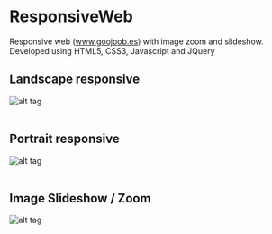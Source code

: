 # ResponsiveWeb
Responsive web (www.goojoob.es) with image zoom and slideshow. Developed using HTML5, CSS3, Javascript and JQuery

## Landscape responsive
![alt tag](http://code.goojoob.es/VARIOS/GitHub/WebPortfolio.jpg)<br/><br/>

## Portrait responsive
![alt tag](http://code.goojoob.es/VARIOS/GitHub/WebResponsive.jpg)<br/><br/>

## Image Slideshow / Zoom
![alt tag](http://code.goojoob.es/VARIOS/GitHub/WebImageZoom.jpg)<br/><br/>
